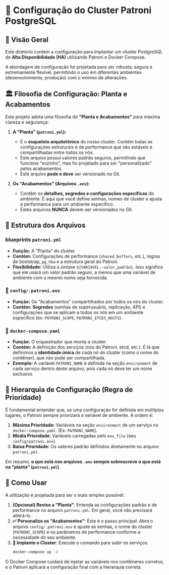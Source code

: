 # 📄 Configuração do Cluster Patroni PostgreSQL

## 🌟 Visão Geral

Este diretório contém a configuração para implantar um cluster PostgreSQL de **Alta Disponibilidade (HA)** utilizando Patroni e Docker Compose.

A abordagem de configuração foi projetada para ser robusta, segura e extremamente flexível, permitindo o uso em diferentes ambientes (desenvolvimento, produção) com o mínimo de alterações.

## 🏛️ Filosofia de Configuração: Planta e Acabamentos

Este projeto adota uma filosofia de **"Planta e Acabamentos"** para máxima clareza e segurança:

1.  **A "Planta" (`patroni.yml`):**

      * É o **esqueleto arquitetônico** do nosso cluster. Contém todas as configurações estruturais e de performance que são estáveis e compartilhadas entre todos os nós.
      * Este arquivo possui valores padrão seguros, permitindo que funcione "sozinho", mas foi projetado para ser "personalizado" pelos acabamentos.
      * Este arquivo **pode e deve** ser versionado no Git.

2.  **Os "Acabamentos" (Arquivos `.env`):**

      * Contêm os **detalhes, segredos e configurações específicas** do ambiente. É aqui que você define senhas, nomes de cluster e ajusta a performance para um ambiente específico.
      * Estes arquivos **NUNCA** devem ser versionados no Git.

## 📂 Estrutura dos Arquivos

### blueprints `patroni.yml`

  * **Função:** A "Planta" do cluster.
  * **Contém:** Configurações de performance (`shared_buffers`, etc.), regras de bootstrap, `pg_hba` e a estrutura geral do Patroni.
  * **Flexibilidade:** Utiliza a sintaxe `${VARIAVEL:-valor_padrão}`. Isso significa que ele usará um valor padrão seguro, a menos que uma variável de ambiente com o mesmo nome seja fornecida.

### 🔑 `config/.patroni.env`

  * **Função:** Os "Acabamentos" compartilhados por todos os nós do cluster.
  * **Contém:** **Segredos** (senhas de superusuário, replicação, API) e configurações que se aplicam a todos os nós em um ambiente específico (ex: `PATRONI_SCOPE`, `PATRONI_ETCD3_HOSTS`).

### 🐳 `docker-compose.yaml`

  * **Função:** O orquestrador que monta o cluster.
  * **Contém:** A definição dos serviços (nós do Patroni, etcd, etc.). É lá que definimos a **identidade única** de cada nó do cluster (como o nome do contêiner), que não pode ser compartilhada.
  * **Exemplo:** A variável `PATRONI_NAME` é definida na seção `environment` de cada serviço dentro deste arquivo, pois cada nó deve ter um nome exclusivo.

## 🥇 Hierarquia de Configuração (Regra de Prioridade)

É fundamental entender que, se uma configuração for definida em múltiplos lugares, o Patroni sempre priorizará a variável de ambiente. A ordem é:

1.  **Máxima Prioridade:** Variáveis na seção `environment` de um serviço no `docker-compose.yaml`. (Ex: `PATRONI_NAME`).
2.  **Média Prioridade:** Variáveis carregadas pelo `env_file` (seu `config/patroni.env`).
3.  **Baixa Prioridade:** Os valores padrão definidos diretamente no arquivo `patroni.yml`.

Em resumo: **o que está nos arquivos `.env` sempre sobrescreve o que está na "planta" (`patroni.yml`)**.

## 🚀 Como Usar

A utilização é projetada para ser o mais simples possível:

1.  **(Opcional) Revise a "Planta"**: Entenda as configurações padrão e de performance no arquivo `patroni.yml`. Em geral, você não precisará alterá-lo.
2.  **✅ Personalize os "Acabamentos"**: Este é o passo principal. Abra o arquivo `config/.patroni.env` e ajuste as senhas, o nome do cluster (`PATRONI_SCOPE`) e os parâmetros de performance conforme a necessidade do seu ambiente.
3.  **🚀 Implante o Cluster**: Execute o comando para subir os serviços.
    ```bash
    docker-compose up -d
    ```

O Docker Compose cuidará de injetar as variáveis nos contêineres corretos, e o Patroni aplicará a configuração final com a hierarquia correta.